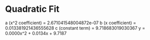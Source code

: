 
# Quadratic Fit

a (x^2 coefficient) = 2.671041548004872e-07
b (x coefficient) = 0.013381921436555628
c (constant term) = 9.718683019030367
y = 0.0000x^2 + 0.0134x + 9.7187
